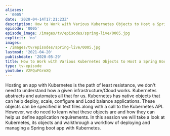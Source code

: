 ```yaml
---
aliases:
- '0005'
date: '2020-04-14T17:21:23Z'
description: How to Work with Various Kubernetes Objects to Host a Spring Boot App
episode: '0005'
episode_image: /images/tv/episodes/spring-live/0005.jpg
explicit: 'no'
images:
- /images/tv/episodes/spring-live/0005.jpg
lastmod: '2021-04-20'
publishdate: '2020-05-29'
title: How to Work with Various Kubernetes Objects to Host a Spring Boot App
type: tv-episode
youtube: V2FQuFGrmXQ
---
```


Hosting an app with Kubernetes is the path of least resistance, we don't need to understand how a given infrastructure/Cloud works. Kubernetes abstracts and automates all that for us. Kubernetes has native objects that can help deploy, scale, configure and Load balance applications. These objects can be specified in text files along with a call to the Kubernetes API. However, we do need to learn what these objects are and how they can help us define application requirements. In this session we will take a look at Kubernetes, its objects and walkthrough a workflow of deploying and managing a Spring boot app with Kubernetes.